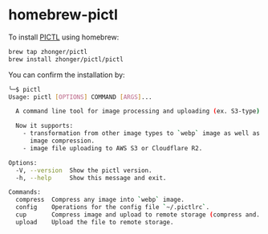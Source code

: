 # homebrew-pictl

To install [PICTL](https://github.com/zhonger/pictl) using homebrew:

```bash
brew tap zhonger/pictl
brew install zhonger/pictl/pictl
```

You can confirm the installation by:

```bash
╰─$ pictl
Usage: pictl [OPTIONS] COMMAND [ARGS]...

  A command line tool for image processing and uploading (ex. S3-type).

  Now it supports:
    - transformation from other image types to `webp` image as well as
      image compression.
    - image file uploading to AWS S3 or Cloudflare R2.

Options:
  -V, --version  Show the pictl version.
  -h, --help     Show this message and exit.

Commands:
  compress  Compress any image into `webp` image.
  config    Operations for the config file `~/.pictlrc`.
  cup       Compress image and upload to remote storage (compress and...
  upload    Upload the file to remote storage.
```
